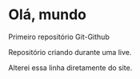 # Olá, mundo
 Primeiro repositório Git-Github

Repositório criando durante uma live.

Alterei essa linha diretamente do site.
